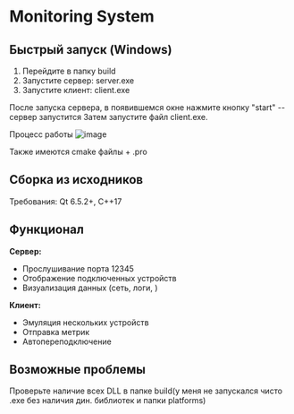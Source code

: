 # Monitoring System


## Быстрый запуск (Windows)
1. Перейдите в папку build
2. Запустите сервер: server.exe
3. Запустите клиент: client.exe

После запуска сервера, в появившемся окне нажмите кнопку "start" -- сервер запустится
Затем запустите файл client.exe.

Процесс работы
![image](https://github.com/user-attachments/assets/5afe873c-c642-4f12-8eb3-10ed5ae91689)

Также имеются cmake файлы + .pro

## Сборка из исходников
Требования: Qt 6.5.2+, C++17


## Функционал
**Сервер:**
- Прослушивание порта 12345
- Отображение подключенных устройств
- Визуализация данных (сеть, логи, )

**Клиент:**
- Эмуляция нескольких устройств
- Отправка метрик
- Автопереподключение

## Возможные проблемы
Проверьте наличие всех DLL в папке build(у меня не запускался чисто .exe без наличия дин. библиотек и папки platforms)
